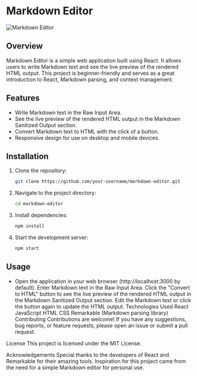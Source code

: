# Markdown Editor

![Markdown Editor](https://example.com/your_image_link.png)

## Overview

Markdown Editor is a simple web application built using React. It allows users to write Markdown text and see the live preview of the rendered HTML output. This project is beginner-friendly and serves as a great introduction to React, Markdown parsing, and context management.

## Features

- Write Markdown text in the Raw Input Area.
- See the live preview of the rendered HTML output in the Markdown Sanitized Output section.
- Convert Markdown text to HTML with the click of a button.
- Responsive design for use on desktop and mobile devices.

## Installation

1. Clone the repository:
   ```bash
   git clone https://github.com/your-username/markdown-editor.git
   ```
2. Navigate to the project directory:

   ```bash
   cd markdown-editor
   ```

3. Install dependencies:
   ```bash
   npm install
   ```
4. Start the development server:
   ```bash
   npm start
   ```

## Usage

- Open the application in your web browser (http://localhost:3000 by default).
  Enter Markdown text in the Raw Input Area.
  Click the "Convert to HTML" button to see the live preview of the rendered HTML output in the Markdown Sanitized Output section.
  Edit the Markdown text or click the button again to update the HTML output.
  Technologies Used
  React
  JavaScript
  HTML
  CSS
  Remarkable (Markdown parsing library)
  Contributing
  Contributions are welcome! If you have any suggestions, bug reports, or feature requests, please open an issue or submit a pull request.

License
This project is licensed under the MIT License.

Acknowledgements
Special thanks to the developers of React and Remarkable for their amazing tools.
Inspiration for this project came from the need for a simple Markdown editor for personal use.
